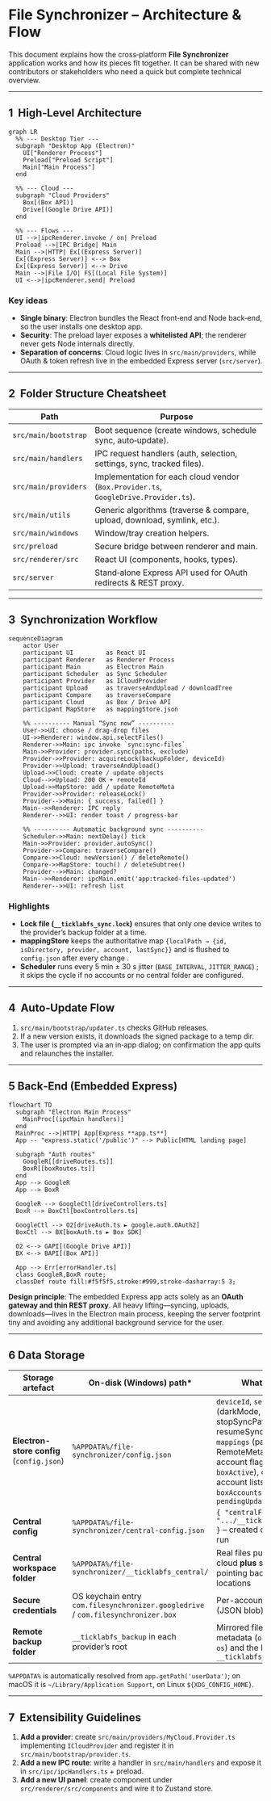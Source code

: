 # File Synchronizer – Architecture & Flow

This document explains how the cross‑platform **File Synchronizer** application works and how its pieces fit together. It can be shared with new contributors or stakeholders who need a quick but complete technical overview.

---

## 1  High‑Level Architecture

```mermaid
graph LR
  %% --- Desktop Tier ---
  subgraph "Desktop App (Electron)"
    UI["Renderer Process"]
    Preload["Preload Script"]
    Main["Main Process"]
  end

  %% --- Cloud ---
  subgraph "Cloud Providers"
    Box[(Box API)]
    Drive[(Google Drive API)]
  end

  %% --- Flows ---
  UI -->|ipcRenderer.invoke / on| Preload
  Preload -->|IPC Bridge| Main
  Main -->|HTTP| Ex[(Express Server)]
  Ex[(Express Server)] <--> Box
  Ex[(Express Server)] <--> Drive
  Main -->|File I/O| FS[(Local File System)]
  UI <-->|ipcRenderer.send| Preload
```

### Key ideas

- **Single binary**: Electron bundles the React front‑end and Node back‑end, so the user installs one desktop app.
- **Security**: The preload layer exposes a **whitelisted API**; the renderer never gets Node internals directly.
- **Separation of concerns**: Cloud logic lives in `src/main/providers`, while OAuth & token refresh live in the embedded Express server (`src/server`).

---

## 2  Folder Structure Cheatsheet

| Path                 | Purpose                                                                              |
| -------------------- | ------------------------------------------------------------------------------------ |
| `src/main/bootstrap` | Boot sequence (create windows, schedule sync, auto‑update).                          |
| `src/main/handlers`  | IPC request handlers (auth, selection, settings, sync, tracked files).               |
| `src/main/providers` | Implementation for each cloud vendor (`Box.Provider.ts`, `GoogleDrive.Provider.ts`). |
| `src/main/utils`     | Generic algorithms (traverse & compare, upload, download, symlink, etc.).            |
| `src/main/windows`   | Window/tray creation helpers.                                                        |
| `src/preload`        | Secure bridge between renderer and main.                                             |
| `src/renderer/src`   | React UI (components, hooks, types).                                                 |
| `src/server`         | Stand‑alone Express API used for OAuth redirects & REST proxy.                       |

---

## 3  Synchronization Workflow

```mermaid
sequenceDiagram
    actor User
    participant UI         as React UI
    participant Renderer   as Renderer Process
    participant Main       as Electron Main
    participant Scheduler  as Sync Scheduler
    participant Provider   as ICloudProvider
    participant Upload     as traverseAndUpload / downloadTree
    participant Compare    as traverseCompare
    participant Cloud      as Box / Drive API
    participant MapStore   as mappingStore.json

    %% ---------- Manual “Sync now” ----------
    User->>UI: choose / drag-drop files
    UI->>Renderer: window.api.selectFiles()
    Renderer->>Main: ipc invoke `sync:sync-files`
    Main->>Provider: provider.sync(paths, exclude)
    Provider->>Provider: acquireLock(backupFolder, deviceId)
    Provider->>Upload: traverseAndUpload()
    Upload->>Cloud: create / update objects
    Cloud-->>Upload: 200 OK + remoteId
    Upload->>MapStore: add / update RemoteMeta
    Provider->>Provider: releaseLock()
    Provider-->>Main: { success, failed[] }
    Main-->>Renderer: IPC reply
    Renderer-->>UI: render toast / progress-bar

    %% ---------- Automatic background sync ----------
    Scheduler->>Main: nextDelay() tick
    Main->>Provider: provider.autoSync()
    Provider->>Compare: traverseCompare()
    Compare->>Cloud: newVersion() / deleteRemote()
    Compare->>MapStore: touch() / deleteSubtree()
    Provider-->>Main: changed?
    Main-->>Renderer: ipcMain.emit('app:tracked-files-updated')
    Renderer-->>UI: refresh list

```

### Highlights

- **Lock file (`__ticklabfs_sync.lock`)** ensures that only one device writes to the provider’s backup folder at a time.
- **mappingStore** keeps the authoritative map `{localPath → {id, isDirectory, provider, account, lastSync}}` and is flushed to `config.json` after every change .
- **Scheduler** runs every 5 min ± 30 s jitter (`BASE_INTERVAL`, `JITTER_RANGE`) ; it skips the cycle if no accounts or no central folder are configured.

---

## 4  Auto‑Update Flow

1. `src/main/bootstrap/updater.ts` checks GitHub releases.
2. If a new version exists, it downloads the signed package to a temp dir.
3. The user is prompted via an in‑app dialog; on confirmation the app quits and relaunches the installer.

---

## 5 Back‑End (Embedded Express)

```mermaid
flowchart TD
  subgraph "Electron Main Process"
    MainProc[(ipcMain handlers)]
  end
  MainProc -->|HTTP| App[Express **app.ts**]
  App -- "express.static('/public')" --> Public[HTML landing page]

  subgraph "Auth routes"
    GoogleR[[driveRoutes.ts]]
    BoxR[[boxRoutes.ts]]
  end
  App --> GoogleR
  App --> BoxR

  GoogleR --> GoogleCtl[driveControllers.ts]
  BoxR --> BoxCtl[boxControllers.ts]

  GoogleCtl --> O2[driveAuth.ts ► google.auth.OAuth2]
  BoxCtl --> BX[boxAuth.ts ► Box SDK]

  O2 <--> GAPI[(Google Drive API)]
  BX <--> BAPI[(Box API)]

  App --> Err[errorHandler.ts]
  class GoogleR,BoxR route;
  classDef route fill:#f5f5f5,stroke:#999,stroke-dasharray:5 3;
```

**Design principle**: The embedded Express app acts solely as an **OAuth gateway and thin REST proxy**. All heavy lifting—syncing, uploads, downloads—lives in the Electron main process, keeping the server footprint tiny and avoiding any additional background service for the user.

---

## 6 Data Storage

| Storage artefact                          | On-disk (Windows) path\*                                                          | What’s inside                                                                                                                                                                                                          |
| ----------------------------------------- | --------------------------------------------------------------------------------- | ---------------------------------------------------------------------------------------------------------------------------------------------------------------------------------------------------------------------- |
| **Electron-store config** (`config.json`) | `%APPDATA%/file-synchronizer/config.json`                                         | `deviceId`, `settings` (darkMode, stopSyncPaths, resumeSyncPaths), `mappings` (path → RemoteMeta), active-account flags (`gdActive`, `boxActive`), cached account lists (`gdAccounts`, `boxAccounts`), `pendingUpdate` |
| **Central config**                        | `%APPDATA%/file-synchronizer/central-config.json`                                 | `{ "centralFolderPath": ".../__ticklabfs_central" }` – created once at first run                                                                                                                                       |
| **Central workspace folder**              | `%APPDATA%/file-synchronizer/__ticklabfs_central/`                                | Real files pulled from the cloud **plus** symlinks pointing back to original locations                                                                                                                                 |
| **Secure credentials**                    | OS keychain entry `com.filesynchronizer.googledrive` / `com.filesynchronizer.box` | Per-account OAuth tokens (JSON blob)                                                                                                                                                                                   |
| **Remote backup folder**                  | `__ticklabfs_backup` in each provider’s root                                      | Mirrored file-tree, metadata (`originalPath`, `os`) and the lock file `__ticklabfs_sync.lock`                                                                                                                          |

`%APPDATA%` is automatically resolved from `app.getPath('userData')`; on macOS it is `~/Library/Application Support`, on Linux `${XDG_CONFIG_HOME}`.

---

## 7  Extensibility Guidelines

1. **Add a provider**: create `src/main/providers/MyCloud.Provider.ts` implementing `ICloudProvider` and register it in `src/main/bootstrap/provider.ts`.
2. **Add a new IPC route**: write a handler in `src/main/handlers` and expose it in `src/ipc/ipcHandlers.ts` + preload.
3. **Add a new UI panel**: create component under `src/renderer/src/components` and wire it to Zustand store.
